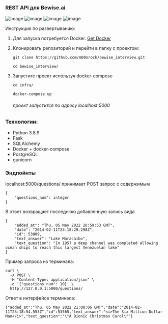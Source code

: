 ### REST API для Bewise.ai

![image]({https://img.shields.io/badge/Python-FFD43B?style=for-the-badge&logo=python&logoColor=blue})
![image]({https://img.shields.io/badge/Flask-000000?style=for-the-badge&logo=flask&logoColor=white})
![image](https://img.shields.io/badge/PostgreSQL-316192?style=for-the-badge&logo=postgresql&logoColor=white)
![image]({https://img.shields.io/badge/Docker-2CA5E0?style=for-the-badge&logo=docker&logoColor=white})

Инструкция по развертыванию:
1. Для запуска потребуется Docker. [Get Docker](https://docs.docker.com/get-docker/)

2. Клонировать репозиторий и перейти в папку с проектом:
    ```
    git clone https://github.com/m00nrock/bewise_interview.git
    ```

    ```
    cd bewise_interview/
    ```

3. Запустите проект используя docker-compose
    ```
    cd infra/
    ```
    
    ```
    docker-compose up
    ```
    ###### проект запустится по адресу localhost:5000

### Технологии:
- Python 3.8.9
- Fask
- SQLAlchemy
- Docker + docker-compose
- PostgreSQL
- gunicorn

### Эндпойнты

localhost:5000/questions/ принимает POST запрос с содержимым
```
{
    "questions_num": integer
}
```

В ответ возвращает последнюю добавленную запись вида

```
{
    "added_at": "Thu, 05 May 2022 20:59:53 GMT",
    "date": "2014-02-11T23:18:29.298Z",
    "id": 53009,
    "text_answer": "Lake Maracaibo",
    "text_question": "In 1957 a deep channel was completed allowing ocean ships to reach this largest Venezuelan lake"
}
```

Пример запроса из терминала:

```
curl \
  -X POST \
  -H "Content-Type: application/json" \
  -d '{"questions_num": 10}' \
  http://127.0.0.1:5000/questions/
```

Ответ в интерфейсе терминала:

```
{"added_at":"Thu, 05 May 2022 21:00:06 GMT","date":"2014-02-11T23:18:54.553Z","id":53565,"text_answer":"<i>The Six Million Dollar Man</i>","text_question":"\"A Bionic Christmas Carol\""}
```